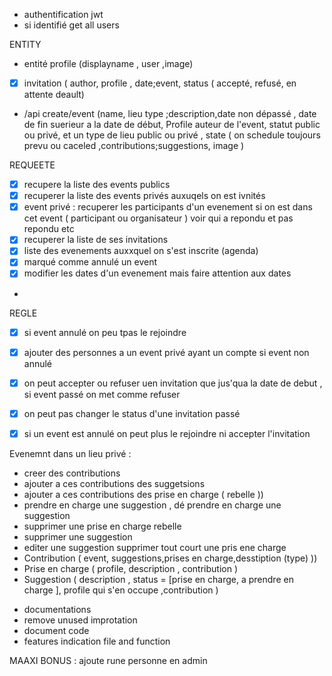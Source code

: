- authentification jwt
- si identifié get all users


ENTITY
- entité profile (displayname , user ,image)
- [x] invitation ( author, profile , date;event, status ( accepté, refusé, en attente deault)
-  /api create/event (name, lieu type ;description,date non dépassé , date de fin suerieur a la date de début, Profile auteur de l'event, statut public ou privé, et un type de lieu public ou privé , state ( on schedule toujours prevu ou caceled ,contributions;suggestions, image )


REQUEETE

- [x] recupere la liste des events publics
- [x] recuperer la liste des events privés auxuqels on est ivnités
- [x] event privé : recuperer les participants d'un evenement si on est dans cet event ( participant ou organisateur ) voir qui a repondu et pas repondu etc
- [x] recuperer la liste de ses invitations
- [x] liste des evenements auxxquel on s'est inscrite (agenda)
- [x] marqué comme annulé un event
- [x] modifier les dates d'un evenement mais faire attention aux dates
-

REGLE
- [x] si event annulé on peu tpas le rejoindre
- [x] ajouter des personnes a un event privé  ayant un compte si event non annulé
- [x] on peut accepter ou  refuser uen invitation que jus'qua la date de debut , si event passé on  met comme refuser
- [x] on peut pas changer le status d'une invitation passé
- [x] si un event est annulé on peut plus le rejoindre ni accepter l'invitation


Evenemnt dans un lieu privé :
- creer des contributions 
-  ajouter a ces contributions des suggetsions 
-  ajouter a ces contributions des prise en charge ( rebelle ))
-  prendre en charge une suggestion , dé prendre en charge une suggestion 
-  supprimer une prise en charge rebelle 
- supprimer une suggestion 
- editer une suggestion
  supprimer tout court une pris ene charge
- Contribution ( event, suggestions,prises en charge,desstiption (type) ))
- Prise en charge ( profile,  description , contribution )
- Suggestion (  description , status = [prise en charge, a prendre en charge ], profile qui s'en occupe ,contribution )
 


+ documentations
+ remove unused improtation
+ document code
+ features indication file and function

MAAXI BONUS : ajoute rune personne en admin